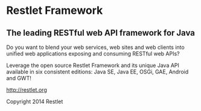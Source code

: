 # Restlet Framework

## The leading RESTful web API framework for Java

Do you want to blend your web services, web sites and web clients into unified web applications exposing and consuming RESTful web APIs?

Leverage the open source Restlet Framework and its unique Java API available in six consistent editions: Java SE, Java EE, OSGi, GAE, Android and GWT! 

http://restlet.org

Copyright 2014 Restlet

